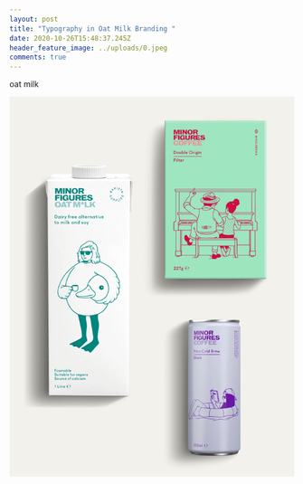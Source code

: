 ```yaml
---
layout: post
title: "Typography in Oat Milk Branding "
date: 2020-10-26T15:48:37.245Z
header_feature_image: ../uploads/0.jpeg
comments: true
---
```

oat milk

![](../uploads/minor-figures-1.gif)